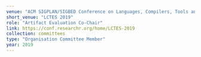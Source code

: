 ```yaml
---
venue: "ACM SIGPLAN/SIGBED Conference on Languages, Compilers, Tools and Theory for Embedded Systems"
short_venue: "LCTES 2019"
role: "Artifact Evaluation Co-Chair"
link: https://conf.researchr.org/home/LCTES-2019
collection: committees
type: "Organisation Committee Member"
year: 2019
---
```

